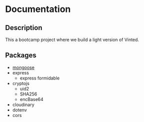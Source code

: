 # Documentation

## Description

This a bootcamp project where we build a light version of Vinted.

## Packages

- [mongoose](https://www.npmjs.com/package/mongoose "Mongoose")
- express
  - express formidable
- cryptojs
  - uid2
  - SHA256
  - encBase64
- cloudinary
- dotenv
- cors
